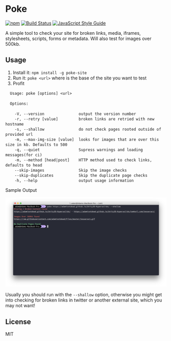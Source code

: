 # Poke
[![npm](https://img.shields.io/npm/v/poke-site.svg)](https://www.npmjs.com/package/poke-site)
[![Build Status](https://travis-ci.org/adamisntdead/poke.svg?branch=master)](https://travis-ci.org/adamisntdead/poke)
[![JavaScript Style Guide](https://img.shields.io/badge/code_style-standard-brightgreen.svg)](https://standardjs.com)

A simple tool to check your site for broken links, media, iframes, stylesheets, scripts, forms or metadata.
Will also test for images over 500kb.

## Usage

1. Install it: `npm install -g poke-site`
2. Run it: `poke <url>` where <url> is the base of the site you want to test
3. Profit

```
  Usage: poke [options] <url>

  Options:

    -V, --version               output the version number
    -r, --retry [value]         broken links are retried with new hostname
    -s, --shallow               do not check pages rooted outside of provided url
    -m, --max-img-size [value]  looks for images that are over this size in kb. Defaults to 500
    -q, --quiet                 Supress warnings and loading messages(for ci)
    -m, --method [head|post]    HTTP method used to check links, defaults to head
    --skip-images               Skip the image checks
    --skip-duplicates           Skip the duplicate page checks
    -h, --help                  output usage information
```

Sample Output

![Sample Output](https://raw.githubusercontent.com/adamisntdead/poke/master/test/public/output.png)

Usually you should run with the `--shallow` option, otherwise you might get into checking for broken links in twitter or another external site, which you may not want!

## License

MIT
